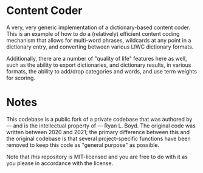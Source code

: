 # Content Coder
A very, very generic implementation of a dictionary-based content coder. This is an example of how to do a (relatively) efficient content coding mechanism that allows for multi-word phrases, wildcards at any point in a dictionary entry, and converting between various LIWC dictionary formats.

Additionally, there are a number of "quality of life" features here as well, such as the ability to export dictionaries, and dictionary results, in various formats, the ability to add/drop categories and words, and use term weights for scoring.


# Notes
This codebase is a public fork of a private codebase that was authored by — and is the intellectual property of — Ryan L. Boyd. The original code was written between 2020 and 2021; the primary difference between this and the original codebase is that several project-specific functions have been removed to keep this code as "general purpose" as possible.

Note that *this* repository is MIT-licensed and you are free to do with it as you please in accordance with the license.